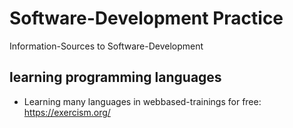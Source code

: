 # Software-Development Practice
Information-Sources to Software-Development

## learning programming languages
- Learning many languages in webbased-trainings for free: https://exercism.org/
